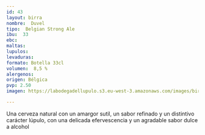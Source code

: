 ```yaml
---
id: 43
layout: birra
nombre:  Duvel
tipo:  Belgian Strong Ale
ibu:  33
ebc:
maltas: 
lupulos: 
levaduras: 
formato: Botella 33cl
volumen:  8,5 %
alergenos: 
origen: Bélgica
pvp: 2.50
imagen: https://labodegadellupulo.s3.eu-west-3.amazonaws.com/images/birras/duvel.jpg

---
```

Una cerveza natural con un amargor sutil, un sabor refinado y un distintivo carácter lúpulo, con una delicada efervescencia y un agradable sabor dulce a alcohol





